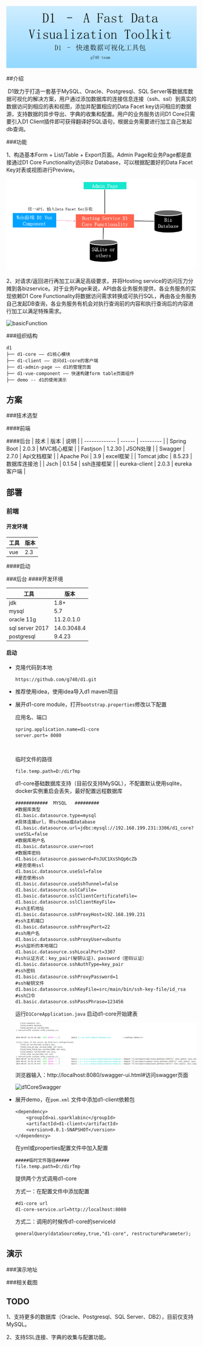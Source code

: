 ![title](images/title.png)


##介绍

​	D1致力于打造一套基于MySQL、Oracle、Postgresql、SQL Server等数据库数据可视化的解决方案，用户通过添加数据库的连接信息连接（ssh、ssl）到真实的数据访问到相应的表和视图，添加并配置相应的Data Facet key访问相应的数据源，支持数据的异步导出、字典的收集和配置。用户的业务服务访问D1 Core只需要引入D1 Client插件即可获得翻译好SQL语句，根据业务需要进行加工自己发起db查询。

###功能

1、构造基本Form + List/Table + Export页面。Admin Page和业务Page都是直接通过D1 Core Functionality访问Biz Database，可以根据配置好的Data Facet Key对表或视图进行Preview。

![basicFunction](images\basicFunction.png)

2、对请求/返回进行再加工以满足高级要求，并将Hosting service的访问压力分摊到各bizservice。对于业务Page来说，API由各业务服务提供，各业务服务的实现依赖D1 Core Functionality将数据访问需求转换成可执行SQL，再由各业务服务自己发起DB查询，各业务服务有机会对执行查询前的内容和执行查询后的内容进行加工以满足特殊需求。

![basicFunction](C:\Users\DAM\Desktop\d1\images\advanceFunction.png)



###组织结构

```
d1
├── d1-core —— d1核心模块
├── d1-client —— 访问d1-core的客户端
├── d1-admin-page —— d1的管理页面
├── d1-vue-component —— 快速构建form table页面组件
├── demo -- d1的使用演示
```

## 方案

###技术选型

####前端








####后台
| 技术            | 版本     | 说明        |
| ------------- | ------ | --------- |
| Spring Boot   | 2.0.3  | MVC核心框架   |
| Fastjson      | 1.2.30 | JSON处理    |
| Swagger       | 2.7.0  | Api文档框架   |
| Apache Poi    | 3.9    | excel框架   |
| Tomcat jdbc   | 8.5.23 | 数据库连接池    |
| Jsch          | 0.1.54 | ssh连接框架   |
| eureka-client | 2.0.3  | eureka客户端 |




## 部署

### 前端

#### 开发环境

| 工具   | 版本   |
| ---- | ---- |
| vue  | 2.3  |



####启动







###后台
####开发环境

| 工具              | 版本          |
| --------------- | ----------- |
| jdk             | 1.8+        |
| mysql           | 5.7         |
| oracle 11g      | 11.2.0.1.0  |
| sql server 2017 | 14.0.3048.4 |
| postgresql      | 9.4.23      |

#### 启动

- 克隆代码到本地

  ```
  https://github.com/g740/d1.git
  ```

- 推荐使用idea，使用idea导入d1 maven项目

- 展开d1-core module，打开`bootstrap.properties`修改以下配置

  应用名、端口

  ```
  spring.application.name=d1-core
  server.port= 8080
  ```

  ​

  临时文件的路径

  ```
  file.temp.path=D:/dirTmp
  ```

  d1-core基础数据库支持（目前仅支持MySQL），不配置默认使用sqlite，docker实例重启会丢失，最好配置远程数据库

  ```
  ############  MYSQL   #########
  #数据库类型
  d1.basic.datasource.type=mysql
  #具体连接url，带schema或database
  d1.basic.datasource.url=jdbc:mysql://192.168.199.231:3306/d1_core?useSSL=false
  #数据库用户名
  d1.basic.datasource.user=root
  #数据库密码
  d1.basic.datasource.password=FnJUC1XsShQp6cZb
  #是否使用ssl
  d1.basic.datasource.useSsl=false
  #是否使用ssh
  d1.basic.datasource.useSshTunnel=false
  d1.basic.datasource.sslCaFile=
  d1.basic.datasource.sslClientCertificateFile=
  d1.basic.datasource.sslClientKeyFile=
  #ssh主机地址
  d1.basic.datasource.sshProxyHost=192.168.199.231
  #ssh主机端口
  d1.basic.datasource.sshProxyPort=22
  #ssh用户名
  d1.basic.datasource.sshProxyUser=ubuntu
  #ssh监听的本地端口
  d1.basic.datasource.sshLocalPort=3307
  #ssh认证方式：key_pair(秘钥认证)、password（密码认证）
  d1.basic.datasource.sshAuthType=key_pair
  #ssh密码
  d1.basic.datasource.sshProxyPassword=1
  #ssh秘钥文件
  d1.basic.datasource.sshKeyFile=src/main/bin/ssh-key-file/id_rsa
  #ssh口令
  d1.basic.datasource.sshPassPhrase=123456
  ```
  运行`D1CoreApplication.java`  启动d1-core开始建表

  ![coreStart](images\coreStart.png)


  浏览器输入：http://localhost:8080/swagger-ui.html#访问swagger页面

  ![d1CoreSwagger](C:\Users\DAM\Desktop\d1\images\d1CoreSwagger.png)



 - 展开demo，在`pom.xml` 文件中添加d1-client依赖包

   ```
   <dependency>
       <groupId>ai.sparklabinc</groupId>
       <artifactId>d1-client</artifactId>
       <version>0.0.1-SNAPSHOT</version>
   </dependency>
   ```


   在yml或properties配置文件中加入配置

   ```
   #####临时文件路径#####
   file.temp.path=D:/dirTmp

   ```

   提供两个方式调用d1-core

   方式一：在配置文件中添加配置

   ```
   #d1-core url
   d1-core-service.url=http://localhost:8080
   ```

   方式二：调用的时候传d1-core的serviceId

   ```
   generalQuery(dataSourceKey,true,"d1-core", restructureParameter);
   ```

## 演示

###演示地址










###相关截图














## TODO

1、支持更多的数据库（Oracle、Postgresql、SQL Server、DB2），目前仅支持MySQL。

2、支持SSL连接、字典的收集与配置功能。







